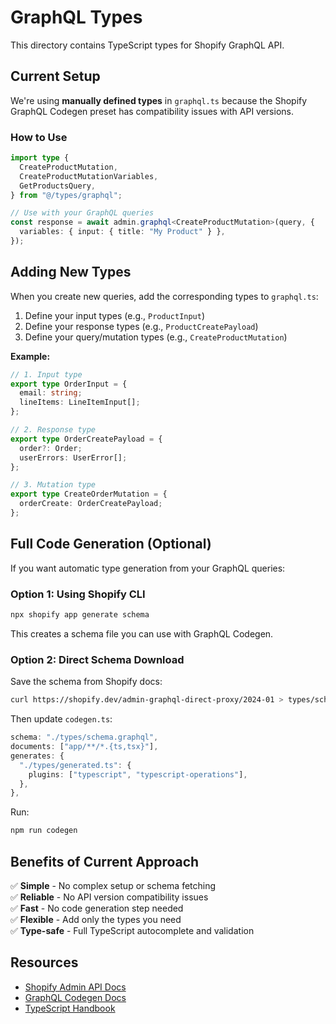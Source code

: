 # GraphQL Types

This directory contains TypeScript types for Shopify GraphQL API.

## Current Setup

We're using **manually defined types** in `graphql.ts` because the Shopify GraphQL Codegen preset has compatibility issues with API versions.

### How to Use

```typescript
import type {
  CreateProductMutation,
  CreateProductMutationVariables,
  GetProductsQuery,
} from "@/types/graphql";

// Use with your GraphQL queries
const response = await admin.graphql<CreateProductMutation>(query, {
  variables: { input: { title: "My Product" } },
});
```

## Adding New Types

When you create new queries, add the corresponding types to `graphql.ts`:

1. Define your input types (e.g., `ProductInput`)
2. Define your response types (e.g., `ProductCreatePayload`)  
3. Define your query/mutation types (e.g., `CreateProductMutation`)

**Example:**

```typescript
// 1. Input type
export type OrderInput = {
  email: string;
  lineItems: LineItemInput[];
};

// 2. Response type
export type OrderCreatePayload = {
  order?: Order;
  userErrors: UserError[];
};

// 3. Mutation type
export type CreateOrderMutation = {
  orderCreate: OrderCreatePayload;
};
```

## Full Code Generation (Optional)

If you want automatic type generation from your GraphQL queries:

### Option 1: Using Shopify CLI

```bash
npx shopify app generate schema
```

This creates a schema file you can use with GraphQL Codegen.

### Option 2: Direct Schema Download

Save the schema from Shopify docs:
```bash
curl https://shopify.dev/admin-graphql-direct-proxy/2024-01 > types/schema.graphql
```

Then update `codegen.ts`:
```typescript
schema: "./types/schema.graphql",
documents: ["app/**/*.{ts,tsx}"],
generates: {
  "./types/generated.ts": {
    plugins: ["typescript", "typescript-operations"],
  },
},
```

Run:
```bash
npm run codegen
```

## Benefits of Current Approach

✅ **Simple** - No complex setup or schema fetching  
✅ **Reliable** - No API version compatibility issues  
✅ **Fast** - No code generation step needed  
✅ **Flexible** - Add only the types you need  
✅ **Type-safe** - Full TypeScript autocomplete and validation

## Resources

- [Shopify Admin API Docs](https://shopify.dev/api/admin-graphql)
- [GraphQL Codegen Docs](https://the-guild.dev/graphql/codegen/docs/getting-started)
- [TypeScript Handbook](https://www.typescriptlang.org/docs/handbook/intro.html)

